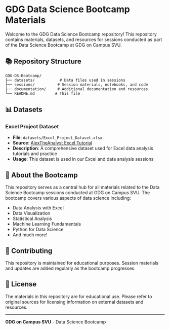 # GDG Data Science Bootcamp Materials

Welcome to the GDG Data Science Bootcamp repository! This repository contains materials, datasets, and resources for sessions conducted as part of the Data Science Bootcamp at GDG on Campus SVU.

## 📚 Repository Structure

```
GDG-DS-Bootcamp/
├── datasets/           # Data files used in sessions
├── sessions/          # Session materials, notebooks, and code
├── documentation/     # Additional documentation and resources
└── README.md         # This file
```

## 📊 Datasets

### Excel Project Dataset
- **File**: `datasets/Excel_Project_Dataset.xlsx`
- **Source**: [AlexTheAnalyst Excel Tutorial](https://github.com/AlexTheAnalyst/Excel-Tutorial)
- **Description**: A comprehensive dataset used for Excel data analysis tutorials and practice
- **Usage**: This dataset is used in our Excel and data analysis sessions

## 🎯 About the Bootcamp

This repository serves as a central hub for all materials related to the Data Science Bootcamp sessions conducted at GDG on Campus SVU. The bootcamp covers various aspects of data science including:

- Data Analysis with Excel
- Data Visualization
- Statistical Analysis
- Machine Learning Fundamentals
- Python for Data Science
- And much more!

## 🤝 Contributing

This repository is maintained for educational purposes. Session materials and updates are added regularly as the bootcamp progresses.

## 📝 License

The materials in this repository are for educational use. Please refer to original sources for licensing information on external datasets and resources.

---
**GDG on Campus SVU** - Data Science Bootcamp
